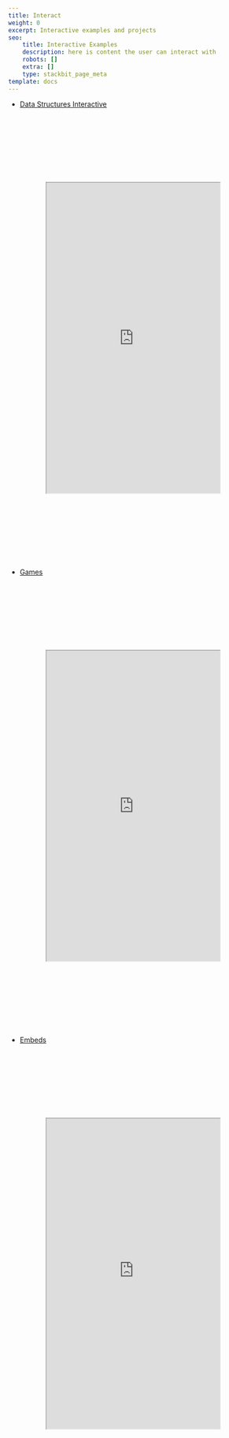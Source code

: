 ```yaml
---
title: Interact
weight: 0
excerpt: Interactive examples and projects
seo:
    title: Interactive Examples
    description: here is content the user can interact with
    robots: []
    extra: []
    type: stackbit_page_meta
template: docs
---
```


- [Data Structures Interactive](https://ds-algo-official.netlify.app/)

<iframe  style="-webkit-transform:scale(0.7);-moz-transform-scale(0.7);sandbox="allow-scripts" style="resize:both; overflow:scroll;"    src="https://ds-algo-official.netlify.app/" height="900px" width="100%">
</iframe>

- [Games](https://bgoonz-games.netlify.app/)

<iframe  style="-webkit-transform:scale(0.7);-moz-transform-scale(0.7);sandbox="allow-scripts" style="resize:both; overflow:scroll;"    src="https://bgoonz-games.netlify.app/" height="900px" width="100%">
</iframe>

- [Embeds](https://webdevhub42.notion.site/Embeds-a3b7edb038b246a0adbfed9de9c2a9ac)

<iframe  style="-webkit-transform:scale(0.7);-moz-transform-scale(0.7);sandbox="allow-scripts" style="resize:both; overflow:scroll;"    src="https://random-static-html-deploys.netlify.app/embeds_notion" height="900px" width="100%">
</iframe>
